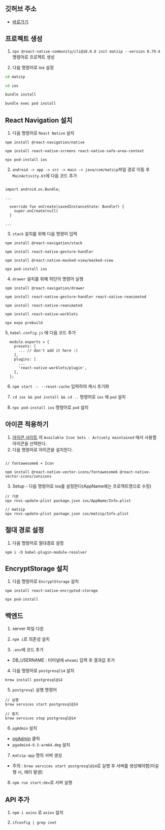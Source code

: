 ## 깃허브 주소

- [바로가기](https://github.com/InKyoJeong/Matzip/blob/class/3-6/matzip/src/components/InputField.tsx)

## 프로젝트 생성

1. `npx @react-native-community/cli@18.0.0 init matzip --version 0.79.4` 명령어로 프로젝트 생성

2. 다음 명령어로 ios 설정

```bash
cd matzip

cd ios

bundle install

bundle exec pod install
```

## React Navigation 설치

1. 다음 명령어로 `React Native` 설치

```
npm install @react-navigation/native

npm install react-native-screens react-native-safe-area-context

npx pod-install ios
```

2. `android -> app -> src -> main -> java/com/matzip`파일 경로 이동 후 `MainActivity.kt`에 다음 코드 추가

```

import android.os.Bundle;

...

  override fun onCreate(savedInstanceState: Bundle?) {
    super.onCreate(null)
  }

...

```

3. `stack` 설치를 위해 다음 명령어 입력

```
npm install @react-navigation/stack

npm install react-native-gesture-handler

npm install @react-native-masked-view/masked-view

npx pod-install ios
```

4. `drawer` 설치를 위해 하단의 명령어 실행

```
npm install @react-navigation/drawer

npm install react-native-gesture-handler react-native-reanimated

npm install react-native-reanimated

npm install react-native-worklets

npx expo prebuild
```

5, `babel.config.js` 에 다음 코드 추가

```
  module.exports = {
    presets: [
      ... // don't add it here :)
    ],
    plugins: [
      ...
      'react-native-worklets/plugin',
    ],
  };
```

6. `npm start -- --reset-cache` 입력하여 캐시 초기화

7. `cd ios && pod install && cd ..` 명령어로 `ios` 에 `pod` 설치

8. `npx pod-install ios` 명령어로 `pod` 설치

## 아이콘 적용하기

1. [아이콘 사이트](https://github.com/oblador/react-native-vector-icons?tab=readme-ov-file) 의 `Available Icon Sets - Actively maintained` 에서 사용할 아이콘을 선택한다.
2. 다음 명령어로 아이콘을 설치한다.

```

// fontawesome6 + Icon

npm install @react-native-vector-icons/fontawesome6 @react-native-vector-icons/ionicons
```

3. Setup - 다음 명령어로 ios를 설정한다(AppName에는 프로젝트명으로 수정)

```
// 기본
npx rnvi-update-plist package.json ios/AppName/Info.plist

// matzip
npx rnvi-update-plist package.json ios/matzip/Info.plist
```

## 절대 경로 설정

1. 다음 명령어로 절대경로 설정

```
npm i -D babel-plugin-module-resolver
```

## EncryptStorage 설치

1. 다음 명령어로 `EncryptStorage` 설치

```
npm install react-native-encrypted-storage

npx pod-install
```

## 백엔드

1. server 파일 다운

2. `npm i`로 의존성 설치
3. `.env`에 코드 추가

- DB_USERNAME : 터미널에 `whoami` 입력 후 결과값 추가

4. 다음 명령어로 `postgresql14` 설치

```
brew install postgresql@14
```

5. `postgresql` 실행 명령어

```
// 실행
brew services start postgresql@14

// 중지
brew services stop postgresql@14
```

6. `pgAdmin` 설치

- [pgAdmin](https://www.postgresql.org/ftp/pgadmin/pgadmin4/v9.5/macos/) 클릭
- `pgadmin4-9.5-arm64.dmg` 설치

7. `matzip-app` 명의 서버 생성

- 주의 : `brew services start postgresql@14`로 실행 후 서버를 생성해야함(미실행 시, 에러 발생)

8. `npm run start:dev`로 서버 실행

## API 추가

1. `npm i axios` 로 `axios` 설치

2. `ifconfig | grep inet`
